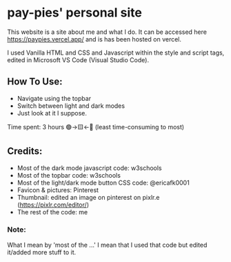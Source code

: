 # pay-pies' personal site

This website is a site about me and what I do. It can be accessed here https://paypies.vercel.app/ and is has been hosted on vercel.

I used Vanilla HTML and CSS and Javascript within the style and script tags, edited in Microsoft VS Code (Visual Studio Code). 

## How To Use:

- Navigate using the topbar
- Switch between light and dark modes
- Just look at it I suppose.

Time spent: 3 hours 🟢->🟨<-🔴 (least time-consuming to most)

## Credits:
- Most of the dark mode javascript code: w3schools
- Most of the topbar code: w3schools
- Most of the light/dark mode button CSS code: @ericafk0001
- Favicon & pictures: Pinterest
- Thumbnail: edited an image on pinterest on pixlr.e (https://pixlr.com/editor/)
- The rest of the code: me

### Note:

What I mean by 'most of the ...' I mean that I used that code but edited it/added more stuff to it.
